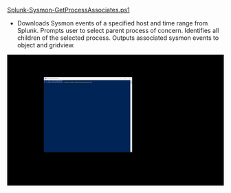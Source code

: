 
[Splunk-Sysmon-GetProcessAssociates.ps1](https://github.com/dstaulcu/Splunk-IR-Tools/blob/master/Splunk-Sysmon-GetProcessAssociates.ps1)

- Downloads Sysmon events of a specified host and time range from Splunk. Prompts user to select parent process of concern.  Identifies all children of the selected process. Outputs associated sysmon events to object and gridview.

![alt text](https://github.com/dstaulcu/Splunk-IR-Tools/blob/master/images/demo1.gif)
